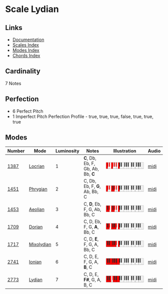 # Scale Lydian

## Links

- [Documentation](README.md)
- [Scales Index](Scales.md)
- [Modes Index](Modes.md)
- [Chords Index](Chords.md)

## Cardinality

7 Notes

## Perfection

- 6 Perfect Pitch
- 1 Imperfect Pitch
Perfection Profile - true, true, true, false, true, true, true

## Modes

| Number | Mode | Luminosity | Notes | Illustration | Audio |
|--------|------|------------|-------|--------------|-------|
| [1387](https://ianring.com/musictheory/scales/1387) | [Locrian](ModeLocrian.md) | 1 | **C**, Db, Eb, F, Gb, Ab, Bb, **C** | ![CNaturalLocrian](ModeCNaturalLocrian.png) | [midi](https://github.com/edipermadi/music/blob/main/docs/ModeCNaturalLocrian.mid?raw=true) | 
| [1451](https://ianring.com/musictheory/scales/1451) | [Phrygian](ModePhrygian.md) | 2 | C, Db, Eb, F, **G**, Ab, Bb, C | ![CNaturalPhrygian](ModeCNaturalPhrygian.png) | [midi](https://github.com/edipermadi/music/blob/main/docs/ModeCNaturalPhrygian.mid?raw=true) | 
| [1453](https://ianring.com/musictheory/scales/1453) | [Aeolian](ModeAeolian.md) | 3 | C, **D**, Eb, F, G, Ab, Bb, C | ![CNaturalAeolian](ModeCNaturalAeolian.png) | [midi](https://github.com/edipermadi/music/blob/main/docs/ModeCNaturalAeolian.mid?raw=true) | 
| [1709](https://ianring.com/musictheory/scales/1709) | [Dorian](ModeDorian.md) | 4 | C, D, Eb, F, G, **A**, Bb, C | ![CNaturalDorian](ModeCNaturalDorian.png) | [midi](https://github.com/edipermadi/music/blob/main/docs/ModeCNaturalDorian.mid?raw=true) | 
| [1717](https://ianring.com/musictheory/scales/1717) | [Mixolydian](ModeMixolydian.md) | 5 | C, D, **E**, F, G, A, Bb, C | ![CNaturalMixolydian](ModeCNaturalMixolydian.png) | [midi](https://github.com/edipermadi/music/blob/main/docs/ModeCNaturalMixolydian.mid?raw=true) | 
| [2741](https://ianring.com/musictheory/scales/2741) | [Ionian](ModeIonian.md) | 6 | C, D, E, F, G, A, **B**, C | ![CNaturalIonian](ModeCNaturalIonian.png) | [midi](https://github.com/edipermadi/music/blob/main/docs/ModeCNaturalIonian.mid?raw=true) | 
| [2773](https://ianring.com/musictheory/scales/2773) | [Lydian](ModeLydian.md) | 7 | C, D, E, **F#**, G, A, B, C | ![CNaturalLydian](ModeCNaturalLydian.png) | [midi](https://github.com/edipermadi/music/blob/main/docs/ModeCNaturalLydian.mid?raw=true) | 
